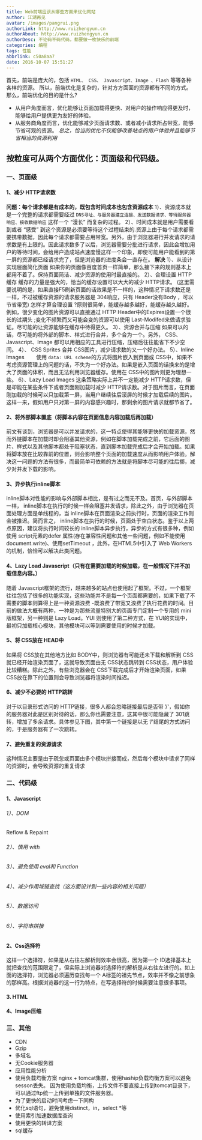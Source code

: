 ```yaml
---
title: Web前端应该从哪些方面来优化网站
author: 江湖再见
avatar: /images/pangrui.png
authorLink: http://www.ruizhengyun.cn
authorAbout: http://www.ruizhengyun.cn
authorDesc: 不论码不码代码，都要做一枚快乐的前端
categories: 编程
tags: 性能
abbrlink: c50a8aa7
date: 2016-10-07 15:51:27
---
```

首先，前端是庞大的，包括 `HTML、 CSS、 Javascript、Image 、Flash` 等等各种各样的资源。
所以，前端优化是复杂的，针对方方面面的资源都有不同的方式。那么，前端优化的目的是什么?
* 从用户角度而言，优化能够让页面加载得更快、对用户的操作响应得更及时，能够给用户提供更为友好的体验。
* 从服务商角度而言，优化能够减少页面请求数、或者减小请求所占带宽，能够节省可观的资源。
*总之，恰当的优化不仅能够改善站点的用户体验并且能够节省相当的资源利用*
<!--more-->
## 按粒度可从两个方面优化：页面级和代码级。
### 一、页面级
#### 1、减少 HTTP请求数
**问题：每个请求都是有成本的，既包含时间成本也包含资源成本**
1）、资源成本就是一个完整的请求都需要经过 `DNS寻址、与服务器建立连接、发送数据请求、等待服务器响应、接收数据响应` 这样一个 “漫长” 而复杂的过程。
2）、时间成本就是用户需要看到或者 “感受” 到这个资源是必须要等待这个过程结束的.资源上由于每个请求都需要携带数据，因此每个请求都需要占用带宽。另外，由于浏览器进行并发请求的请求数是有上限的。因此请求数多了以后，浏览器需要分批进行请求，因此会增加用户的等待时间，会给用户造成站点速度慢这样一个印象，即使可能用户能看到的第一屏的资源都已经请求完了，但是浏览器的进度条会一直存在。
**解决**
1）、从设计实现层面简化页面
如果你的页面像百度首页一样简单，那么接下来的规则基本上都用不着了。保持页面简洁、减少资源的使用时最直接的。
2）、合理设置 HTTP缓存
缓存的力量是强大的，恰当的缓存设置可以大大的减少 HTTP请求。 (这里需要说明的是，如果直接F5刷新页面的话效果是不一样的，这种情况下请求数还是一样，不过被缓存资源的请求服务器是 304响应，只有 Header没有Body ，可以节省带宽)
怎样才算合理设置 ?原则很简单，能缓存越多越好，能缓存越久越好。例如，很少变化的图片资源可以直接通过 HTTP Header中的Expires设置一个很长的过期头 ;变化不频繁而又可能会变的资源可以使用 Last-Modifed来做请求验证。尽可能的让资源能够在缓存中待得更久。
3）、资源合并与压缩
如果可以的话，尽可能的将外部的脚本、样式进行合并，多个合为一个。另外， CSS、 Javascript、Image 都可以用相应的工具进行压缩，压缩后往往能省下不少空间。
4）、 CSS Sprites
合并 CSS图片，减少请求数的又一个好办法。
5）、Inline Images　　
使用 `data: URL scheme`的方式将图片嵌入到页面或 CSS中，如果不考虑资源管理上的问题的话，不失为一个好办法。如果是嵌入页面的话换来的是增大了页面的体积，而且无法利用浏览器缓存。使用在 CSS中的图片则更为理想一些。
6）、Lazy Load Images
这条策略实际上并不一定能减少 HTTP请求数，但是却能在某些条件下或者页面刚加载时减少 HTTP请求数。对于图片而言，在页面刚加载的时候可以只加载第一屏，当用户继续往后滚屏的时候才加载后续的图片。这样一来，假如用户只对第一屏的内容感兴趣时，那剩余的图片请求就都节省了。
#### 2、将外部脚本置底（将脚本内容在页面信息内容加载后再加载）
前文有谈到，浏览器是可以并发请求的，这一特点使得其能够更快的加载资源，然而外链脚本在加载时却会阻塞其他资源，例如在脚本加载完成之前，它后面的图片、样式以及其他脚本都处于阻塞状态，直到脚本加载完成后才会开始加载。如果将脚本放在比较靠前的位置，则会影响整个页面的加载速度从而影响用户体验。解决这一问题的方法有很多，而最简单可依赖的方法就是将脚本尽可能的往后挪，减少对并发下载的影响。
#### 3、异步执行inline脚本
inline脚本对性能的影响与外部脚本相比，是有过之而无不及。首页，与外部脚本一样， inline脚本在执行的时候一样会阻塞并发请求，除此之外，由于浏览器在页面处理方面是单线程的，当 inline脚本在页面渲染之前执行时，页面的渲染工作则会被推迟。简而言之， inline脚本在执行的时候，页面处于空白状态。鉴于以上两点原因，建议将执行时间较长的 inline脚本异步执行，异步的方式有很多种，例如使用 script元素的defer 属性(存在兼容性问题和其他一些问题，例如不能使用 document.write)、使用setTimeout ，此外，在HTML5中引入了 Web Workers的机制，恰恰可以解决此类问题。
#### 4、Lazy Load Javascript（只有在需要加载的时候加载，在一般情况下并不加载信息内容。）　　
随着 Javascript框架的流行，越来越多的站点也使用起了框架。不过，一个框架往往包括了很多的功能实现，这些功能并不是每一个页面都需要的，如果下载了不需要的脚本则算得上是一种资源浪费 -既浪费了带宽又浪费了执行花费的时间。目前的做法大概有两种，一种是为那些流量特别大的页面专门定制一个专用的 mini版框架，另一种则是 Lazy Load。YUI 则使用了第二种方式，在 YUI的实现中，最初只加载核心模块，其他模块可以等到需要使用的时候才加载。
#### 5、将 CSS放在 HEAD中　　
如果将 CSS放在其他地方比如 BODY中，则浏览器有可能还未下载和解析到 CSS就已经开始渲染页面了，这就导致页面由无 CSS状态跳转到 CSS状态，用户体验比较糟糕。除此之外，有些浏览器会在 CSS下载完成后才开始渲染页面，如果 CSS放在靠下的位置则会导致浏览器将渲染时间推迟。
#### 6、减少不必要的 HTTP跳转　　
对于以目录形式访问的 HTTP链接，很多人都会忽略链接最后是否带 ’/'，假如你的服务器对此是区别对待的话，那么你也需要注意，这其中很可能隐藏了 301跳转，增加了多余请求。具体参见下图，其中第一个链接是以无 ’/'结尾的方式访问的，于是服务器有了一次跳转。
#### 7、避免重复的资源请求
这种情况主要是由于疏忽或页面由多个模块拼接而成，然后每个模块中请求了同样的资源时，会导致资源的重复请求


### 二、代码级
#### 1、Javascript
###### 1）、DOM
Reflow & Repaint
###### 2）、慎用 with
###### 3）、避免使用 eval和 Function
###### 4）、减少作用域链查找（这方面设计到一些内容的相关问题）
###### 5）、数据访问
###### 6）、字符串拼接
#### 2、Css选择符
这样一个选择符，如果是从右往左解析则效率会很高，因为第一个 ID选择基本上就把查找的范围限定了，但实际上浏览器对选择符的解析是从右往左进行的。如上面的选择符，浏览器必须遍历查找每一个 A标签的祖先节点，效率并不像之前想象的那样高。根据浏览器的这一行为特点，在写选择符的时候需要注意很多事项。
#### 3. HTML
#### 4、Image压缩

### 三、其他
* CDN
* Gzip
* 多域名
* 无Cookie服务器
* 应用性能分析
* 使用负载均衡方案
nginx + tomcat集群，使用haship负载均衡方案可以避免sesson丢失。
因为使用负载均衡，上传文件不要直接上传到tomcat目录下，可以通过ftp统一上传到单独的文件服务器。
* 为了更快的启动时间考虑一下同构
* 优化sql语句，避免使用distinct，in，select *等
* 使用索引加速数据库查询
* 使用更快的转译方案
* sql缓存